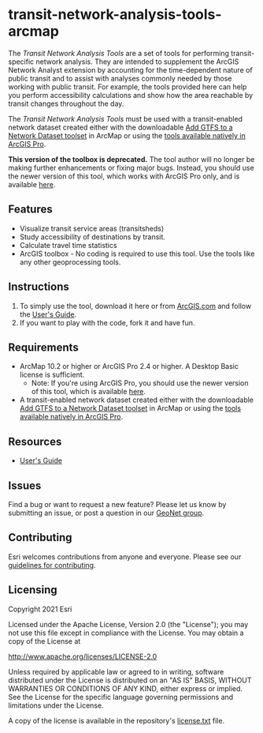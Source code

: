 # transit-network-analysis-tools-arcmap

The *Transit Network Analysis Tools* are a set of tools for performing transit-specific network analysis. They are intended to supplement the ArcGIS Network Analyst extension by accounting for the time-dependent nature of public transit and to assist with analyses commonly needed by those working with public transit.  For example, the tools provided here can help you perform accessibility calculations and show how the area reachable by transit changes throughout the day.

The *Transit Network Analysis Tools* must be used with a transit-enabled network dataset created either with the downloadable [Add GTFS to a Network Dataset toolset](http://arcg.is/10jXez) in ArcMap or using the [tools available natively in ArcGIS Pro](https://pro.arcgis.com/en/pro-app/help/analysis/networks/network-analysis-with-public-transit-data.htm).

**This version of the toolbox is deprecated.** The tool author will no longer be making further enhancements or fixing major bugs. Instead, you should use the newer version of this tool, which works with ArcGIS Pro only, and is available [here](https://github.com/Esri/public-transit-tools/blob/master/transit-network-analysis-tools).

## Features
* Visualize transit service areas (transitsheds)
* Study accessibility of destinations by transit.
* Calculate travel time statistics
* ArcGIS toolbox - No coding is required to use this tool.  Use the tools like any other geoprocessing tools.

## Instructions

1. To simply use the tool, download it here or from [ArcGIS.com](https://arcg.is/1u8WKS) and follow the [User's Guide](https://github.com/Esri/public-transit-tools/blob/master/transit-network-analysis-tools-arcmap/UsersGuide.md).
2. If you want to play with the code, fork it and have fun.

## Requirements

* ArcMap 10.2 or higher or ArcGIS Pro 2.4 or higher. A Desktop Basic license is sufficient.
  * Note: If you're using ArcGIS Pro, you should use the newer version of this tool, which is available [here](https://github.com/Esri/public-transit-tools/blob/master/transit-network-analysis-tools).
* A transit-enabled network dataset created either with the downloadable [Add GTFS to a Network Dataset toolset](http://arcg.is/10jXez) in ArcMap or using the [tools available natively in ArcGIS Pro](https://pro.arcgis.com/en/pro-app/help/analysis/networks/network-analysis-with-public-transit-data.htm).

## Resources

* [User's Guide](https://github.com/Esri/public-transit-tools/blob/master/transit-network-analysis-tools-arcmap/UsersGuide.md)

## Issues

Find a bug or want to request a new feature?  Please let us know by submitting an issue, or post a question in our [GeoNet group](https://community.esri.com/community/arcgis-for-public-transit).

## Contributing

Esri welcomes contributions from anyone and everyone. Please see our [guidelines for contributing](https://github.com/esri/contributing).

## Licensing
Copyright 2021 Esri

Licensed under the Apache License, Version 2.0 (the "License");
you may not use this file except in compliance with the License.
You may obtain a copy of the License at

   http://www.apache.org/licenses/LICENSE-2.0

Unless required by applicable law or agreed to in writing, software
distributed under the License is distributed on an "AS IS" BASIS,
WITHOUT WARRANTIES OR CONDITIONS OF ANY KIND, either express or implied.
See the License for the specific language governing permissions and
limitations under the License.

A copy of the license is available in the repository's [license.txt](../License.txt?raw=true) file.